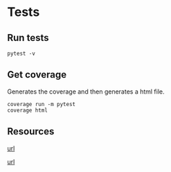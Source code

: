 # Tests

## Run tests

```
pytest -v
```

## Get coverage

Generates the coverage and then generates a html file.

```
coverage run -m pytest
coverage html
```


## Resources

[url](https://www.patricksoftwareblog.com/testing-a-flask-application-using-pytest/)

[url](https://xvrdm.github.io/2017/07/03/testing-flask-sqlalchemy-database-with-pytest/)